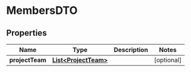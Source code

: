 # MembersDTO

## Properties
Name | Type | Description | Notes
------------ | ------------- | ------------- | -------------
**projectTeam** | [**List&lt;ProjectTeam&gt;**](ProjectTeam.md) |  |  [optional]
